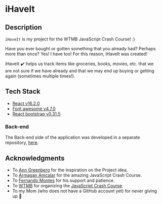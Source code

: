 # iHaveIt

## Description 
`iHaveIt` is my project for the WTMB JavaScript Crash Course! :) 

Have you ever bought or gotten something that you already had? Perhaps more than once? 
Yes! I have too! For this reason, iHaveIt was created! 

iHaveIt :heavy_check_mark: helps us track items like groceries, books, movies, etc. that we are not sure if we have
already and that we may end up buying or getting again (sometimes multiple times!).

## Tech Stack 
* [React v16.2.0](https://reactjs.org/)
* [Font awesome v4.7.0](http://fontawesome.io/)
* [React bootstrap v0.31.5](https://react-bootstrap.github.io/)

### Back-end

The Back-end side of the application was developed in a separate repository, [here](https://github.com/mignonnesaurus/i-have-it).

## Acknowledgments
* To [Ann Greenberg](https://github.com/anngreenberg) for the inspiration on the Project idea. 
* To [Armagan Amcalar](https://github.com/dashersw/) for the amazing JavaScript Crash Course. 
* To [Fernando Montes](https://github.com/ferzerkerx) for his support and patience.
* To [WTMB](http://wtmberlin.com/) for organizing the [JavaScript Crash Course](http://wtmberlin.com/javascript-crash-course/).
* To my Mom (who does not have a GitHub account yet) for never giving up :green_heart:
